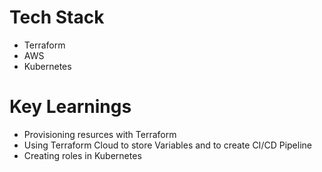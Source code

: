 # Tech Stack
- Terraform
- AWS
- Kubernetes

# Key Learnings

- Provisioning resurces with Terraform
- Using Terraform Cloud to store Variables and to create CI/CD Pipeline
- Creating roles in Kubernetes
